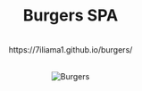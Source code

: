 <div align="center">
<h1>Burgers SPA</h1>
  <br>
 https://7iliama1.github.io/burgers/
</div>
<br>
<div align="center">
  
![Burgers](https://github.com/7iliama1/burgers/assets/106347442/70375205-4bf5-464c-b563-ff45dd29feac)
</div>
